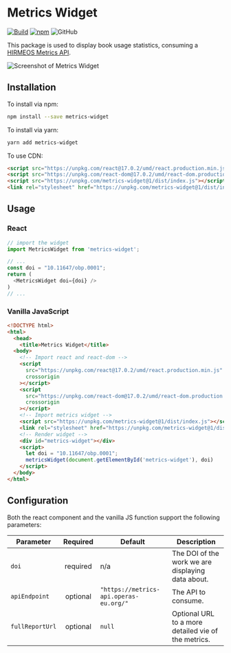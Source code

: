 # Metrics Widget

[![Build](https://github.com/OpenBookPublishers/metrics-widget/actions/workflows/build_test_and_check.yml/badge.svg)](https://github.com/OpenBookPublishers/metrics-widget/actions/workflows/build_test_and_check.yml)
[![npm](https://img.shields.io/npm/v/metrics-widget.svg)](https://www.npmjs.com/package/metrics-widget)
![GitHub](https://img.shields.io/github/license/OpenBookPublishers/metrics-widget)


This package is used to display book usage statistics, consuming a [HIRMEOS Metrics API](https://github.com/hirmeos/metrics-api).

![Screenshot of Metrics Widget](https://www.openbookpublishers.com/shopimages/metrics-widget.png)

## Installation

To install via npm:

```bash
npm install --save metrics-widget
```

To install via yarn:

```bash
yarn add metrics-widget
```

To use CDN:

```html
<script src="https://unpkg.com/react@17.0.2/umd/react.production.min.js" crossorigin></script>
<script src="https://unpkg.com/react-dom@17.0.2/umd/react-dom.production.min.js" crossorigin></script>
<script src="https://unpkg.com/metrics-widget@1/dist/index.js"></script>
<link rel="stylesheet" href="https://unpkg.com/metrics-widget@1/dist/index.css">
```

## Usage

### React

```javascript
// import the widget
import MetricsWidget from 'metrics-widget';

// ...
const doi = "10.11647/obp.0001";
return (
  <MetricsWidget doi={doi} />
)
// ...
```

### Vanilla JavaScript

```html
<!DOCTYPE html>
<html>
  <head>
    <title>Metrics Widget</title>
  <body>
    <!-- Import react and react-dom -->
    <script
      src="https://unpkg.com/react@17.0.2/umd/react.production.min.js"
      crossorigin
    ></script>
    <script
      src="https://unpkg.com/react-dom@17.0.2/umd/react-dom.production.min.js"
      crossorigin
    ></script>
    <!-- Import metrics widget -->
    <script src="https://unpkg.com/metrics-widget@1/dist/index.js"></script>
    <link rel="stylesheet" href="https://unpkg.com/metrics-widget@1/dist/index.css">
    <!-- Render widget -->
    <div id="metrics-widget"></div>
    <script>
      let doi = "10.11647/obp.0001";
      metricsWidget(document.getElementById('metrics-widget'), doi)
    </script>
  </body>
</html>
```

## Configuration

Both the react component and the vanilla JS function support the following parameters:


| Parameter       | Required | Default                                | Description                                         |
|-----------------|:--------:|----------------------------------------|-----------------------------------------------------|
| `doi`           | required | n/a                                    | The DOI of the work we are displaying data about.   |
| `apiEndpoint`   | optional | `"https://metrics-api.operas-eu.org/"` | The API to consume.                                 |
| `fullReportUrl` | optional | `null`                                 | Optional URL to a more detailed vie of the metrics. |
